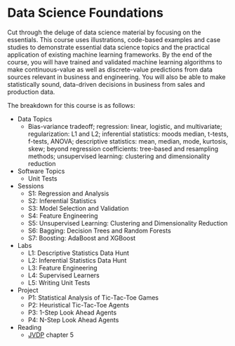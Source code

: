 # Data Science Foundations

Cut through the deluge of data science material by focusing on the essentials. This course uses illustrations, code-based examples and case studies to demonstrate essential data science topics and the practical application of existing machine learning frameworks. By the end of the course, you will have trained and validated machine learning algorithms to make continuous-value as well as discrete-value predictions from data sources relevant in business and engineering. You will also be able to make statistically sound, data-driven decisions in business from sales and production data.

The breakdown for this course is as follows:

*	Data Topics
    * Bias-variance tradeoff; regression: linear, logistic, and multivariate; regularization: L1 and L2; inferential statistics: moods median, t-tests, f-tests, ANOVA; descriptive statistics: mean, median, mode, kurtosis, skew; beyond regression coefficients: tree-based and resampling methods; unsupervised learning: clustering and dimensionality reduction
*	Software Topics
    *	Unit Tests
*	Sessions
    * S1: Regression and Analysis
    * S2: Inferential Statistics
    * S3: Model Selection and Validation
    * S4: Feature Engineering
    * S5: Unsupervised Learning: Clustering and Dimensionality Reduction
    * S6: Bagging: Decision Trees and Random Forests
    * S7: Boosting: AdaBoost and XGBoost
*	Labs
    * L1: Descriptive Statistics Data Hunt
    * L2: Inferential Statistics Data Hunt
    * L3: Feature Engineering
    * L4: Supervised Learners
    * L5: Writing Unit Tests
*	Project
    * P1: Statistical Analysis of Tic-Tac-Toe Games
    * P2: Heuristical Tic-Tac-Toe Agents
    * P3: 1-Step Look Ahead Agents
    * P4: N-Step Look Ahead Agents
*	Reading
    * [JVDP](https://jakevdp.github.io/PythonDataScienceHandbook/) chapter 5
